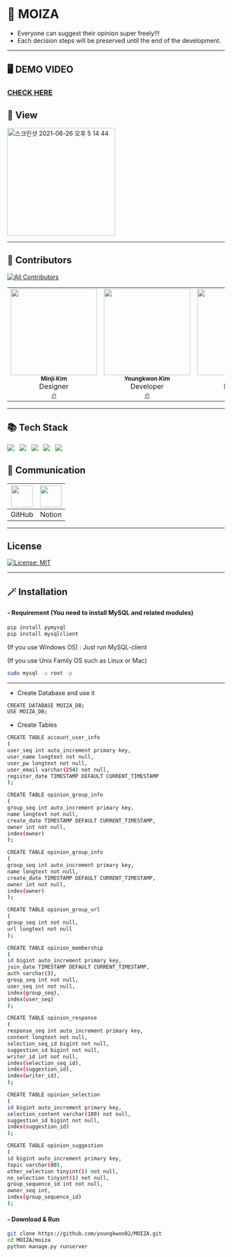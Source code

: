# 🌟 MOIZA
* Everyone can suggest their opinion super freely!!!
* Each decision steps will be preserved until the end of the development.
---

## 🖥 DEMO VIDEO
### <a href="https://youtu.be/3K2CKHKzg3g">CHECK HERE</a>

## 🔮 View
<img width="250" alt="스크린샷 2021-06-26 오후 5 14 44" src="https://user-images.githubusercontent.com/39653584/123506982-03b26100-d6a2-11eb-9680-24260ee5f93c.png">

---


## 💫 Contributors
[![All Contributors](https://img.shields.io/badge/all_contributors-6-orange.svg?style=flat-square)](#contributors-)
<table>
  <tr>
    <td align="center"><a href="https://github.com/minji9611"><img src="https://avatars.githubusercontent.com/u/81851584?v=4?s=200" width="200px;" alt=""/><br /><sub><b>Minji Kim</b></sub></a><br />Designer<br/><a href="https://github.com/LikeLion-CAU-9th/MOIZA/commits?author=minji9611" title="Documentation">🔥</a></td>
    <td align="center"><a href="https://github.com/youngkwon02"><img src="https://avatars.githubusercontent.com/u/39653584?v=4?s=200" width="200px;" alt=""/><br /><sub><b>Youngkwon Kim</b></sub></a><br />Developer<br /><a href="https://github.com/LikeLion-CAU-9th/MOIZA/commits?author=youngkwon02" title="Documentation">🔥</a></td>
    <td align="center"><a href="https://github.com/rineeee"><img src="https://avatars.githubusercontent.com/u/62981406?v=4?s=200" width="200px;" alt=""/><br /><sub><b>Harin Kim</b></sub></a><br />Developer<br /><a href="https://github.com/LikeLion-CAU-9th/MOIZA/commits?author=rineeee" title="Documentation">🔥</a></td>
    <td align="center"><a href="https://github.com/Seojisoo20191941"><img src="https://avatars.githubusercontent.com/u/76681519?v=4?s=200" width="200px;" alt=""/><br /><sub><b>Jisoo Seo</b></sub></a><br />Developer<br /><a href="https://github.com/LikeLion-CAU-9th/MOIZA/commits?author=Seojisoo20191941" title="Documentation">🔥</a></td>
    <td align="center"><a href="https://github.com/yunseonyeong"><img src="https://avatars.githubusercontent.com/u/64634970?v=4?s=200" width="200px;" alt=""/><br /><sub><b>Seonyeong Yun</b></sub></a><br />Developer<br /><a href="https://github.com/LikeLion-CAU-9th/MOIZA/commits?author=yunseonyeong" title="Documentation">🔥</a></td>
    <td align="center"><a href="https://github.com/jjanggyu"><img src="https://avatars.githubusercontent.com/u/59885351?v=4?s=200" width="200px;" alt=""/><br /><sub><b>Changyu Lee</b></sub></a><br />Professor<br /><a href="https://github.com/LikeLion-CAU-9th/MOIZA/commits?author=jjanggyu" title="Documentation">🔥</a></td>
  </tr>
</table>


---


## 📚 Tech Stack
![](https://img.shields.io/badge/django-3.2.2-green)&nbsp;&nbsp;
![](https://img.shields.io/badge/HTML-5.3-orange)&nbsp;&nbsp;
![](https://img.shields.io/badge/CSS-blue)&nbsp;&nbsp;
![](https://img.shields.io/badge/JS-ES6-yellow)&nbsp;&nbsp;
![](https://img.shields.io/badge/MySQL-8.0.23-blue)&nbsp;&nbsp;




## 🌈 Communication

|<img width= 50 src="https://i.imgur.com/Ap8neHw.png">| <img width= 50 src="https://i.imgur.com/jrN40gS.jpg">    |
| :---------------------------------------------------: | :---------------------------------------------------: |
|                        GitHub                     |                        Notion                         |


---

## License
[![License: MIT](https://img.shields.io/badge/License-MIT-skyblue.svg)](https://opensource.org/licenses/MIT)

---

## 🪄 Installation
#### - Requirement (You need to install MySQL and related modules)
```sh
pip install pymysql
pip install mysqlclient
```

(If you use Windows OS)
: Just run MySQL-client

(If you use Unix Family OS such as Linux or Mac)
```sh
sudo mysql -u root -p
```

---

- Create Database and use it
```sh
CREATE DATABASE MOIZA_DB;
USE MOIZA_DB;
```

- Create Tables
```sh
CREATE TABLE account_user_info
(
user_seq int auto_increment primary key,
user_name longtext not null,
user_pw longtext not null,
user_email varchar(254) not null,
register_date TIMESTAMP DEFAULT CURRENT_TIMESTAMP
);
```

```sh
CREATE TABLE opinion_group_info
(
group_seq int auto_increment primary key,
name longtext not null,
create_date TIMESTAMP DEFAULT CURRENT_TIMESTAMP,
owner int not null,
index(owner)
);
```

```sh
CREATE TABLE opinion_group_info
(
group_seq int auto_increment primary key,
name longtext not null,
create_date TIMESTAMP DEFAULT CURRENT_TIMESTAMP,
owner int not null,
index(owner)
);
```

```sh
CREATE TABLE opinion_group_url
(
group_seq int not null,
url longtext not null
);
```

```sh
CREATE TABLE opinion_membership
(
id bigint auto_increment primary key,
join_date TIMESTAMP DEFAULT CURRENT_TIMESTAMP,
auth varchar(3),
group_seq int not null,
user_seq int not null,
index(group_seq),
index(user_seq)
);
```

```sh
CREATE TABLE opinion_response
(
response_seq int auto_increment primary key,
content longtext not null,
selection_seq_id bigint not null,
suggestion_id bigint not null,
writer_id int not null,
index(selection_seq_id),
index(suggestion_id),
index(writer_id),
);
```

```sh
CREATE TABLE opinion_selection
(
id bigint auto_increment primary key,
selection_content varchar(100) not null,
suggestion_id bigint not null,
index(suggestion_id)
);
```

```sh
CREATE TABLE opinion_suggestion
(
id bigint auto_increment primary key,
topic varchar(80),
other_selection tinyint(1) not null,
no_selection tinyint(1) not null,
group_sequence_id int not null,
owner_seq int,
index(group_sequence_id)
);
```

#### - Download & Run
```sh
git clone https://github.com/youngkwon02/MOIZA.git
cd MOIZA/moiza
python manage.py runserver
```
